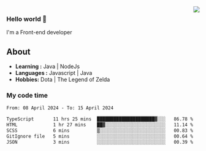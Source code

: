 <img align='right' src="https://github-readme-stats.vercel.app/api?username=jumodada&show_icons=true&theme=vue">

### Hello world 👋

I'm a Front-end developer 
    
## About
-  **Learning :** Java | NodeJs
-  **Languages :** Javascript | Java
-  **Hobbies:** Dota | The Legend of Zelda

### My code time

<!--START_SECTION:waka-->

```txt
From: 08 April 2024 - To: 15 April 2024

TypeScript       11 hrs 25 mins  █████████████████████▓░░░   86.78 %
HTML             1 hr 27 mins    ██▓░░░░░░░░░░░░░░░░░░░░░░   11.14 %
SCSS             6 mins          ▒░░░░░░░░░░░░░░░░░░░░░░░░   00.83 %
GitIgnore file   5 mins          ░░░░░░░░░░░░░░░░░░░░░░░░░   00.64 %
JSON             3 mins          ░░░░░░░░░░░░░░░░░░░░░░░░░   00.39 %
```

<!--END_SECTION:waka-->
